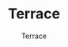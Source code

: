 ---
designer: Endless Knot
description: "Collection%3A%20Omni%20Collection%0AColor%3A%20Teal%0AMaterial%3A%20100%25%20PET%20PolyesterPile%3A%201/4%22Width%3A%2013%272%22Style%3A%20Flatweave%2C%20Geometric"
image_primary: img/TER13-91-600x873.jpg
image_secondary: ../../../images/blank.png
manufacturer: Endless Knot
href: https://endlessknotrugs.com/product/terrace-91-teal/
subtitle: Terrace
tags: 
  - endless_knot
  - on-demand-rugs
title: Terrace
image_thumb: img/TER13-91-300x300.jpg
category: on-demand-rugs
slug: /manufacturers/endless-knot/on-demand-rugs/endless-knot-terrace
---